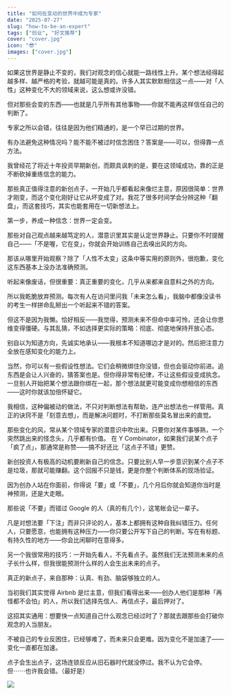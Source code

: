 ```yaml
---
title: "如何在变动的世界中成为专家"
date: "2025-07-27"
slug: "how-to-be-an-expert"
tags: ["创业", "好文推荐"]
cover: "cover.jpg"
icon: "😎"
images: ["cover.jpg"]
---
```

如果这世界是静止不变的，我们对观念的信心就能一路线性上升。某个想法经得起越多样、越严格的考验，就越可能是真的。许多人其实默默相信这一点——对「人性」这种变化不大的领域来说，这么想或许没错。



但对那些会变的东西——也就是几乎所有其他事物——你就不能再这样信任自己的判断了。



专家之所以会错，往往是因为他们精通的，是一个早已过期的世界。



有办法避免这种情况吗？能不能不被过时信念困住？答案是——可以，但得靠一点方法。



我曾经花了将近十年投资早期新创，而颇具讽刺的是，要在这领域成功，靠的正是不断砍掉重练信念的能力。



那些真正值得注意的新创点子，一开始几乎都看起来像烂主意，原因很简单：世界才刚变，而这个变化刚好让它从坏变成了对。我花了很多时间学会分辨这种「翻盘」，而这套技巧，其实也能套用在一切新想法上。



第一步，养成一种信念：世界一定会变。



那些对自己观点越来越笃定的人，潜意识里其实是认定世界静止。只要你不时提醒自己——「不是喔，它在变」，你就会开始训练自己去嗅出风的方向。



那该从哪里开始观察？除了「人性不太变」这条中等实用的原则外，很抱歉，变化这东西基本上没办法准确预测。



听起来像废话，但很重要：真正重要的变化，几乎从来都来自意料之外的方向。



所以我乾脆放弃预测。每次有人在访问里问我「未来怎么看」，我脑中都像没读书的考生一样拼命乱掰出一个听起来不错的答案。



但这不是因为我懒。恰好相反——我觉得，预测未来不但命中率可怜，还会让你思维变得僵硬。与其乱猜，不如选择更实际的策略：彻底、彻底地保持开放心态。



别自以为知道方向，先诚实地承认——我根本不知道哪边才是对的。然后把注意力全放在感知变化的能力上。



当然，你可以有一些假设性想法。它们会稍微绑住你没错，但也会驱动你前进。追东西是会让人兴奋的，猜答案也是。但你得非常有纪律，不让这些假设变成执念。
一旦别人开始把某个想法跟你绑在一起，那个想法就更可能变成你想相信的东西——这时你就该加倍怀疑它。



我相信，这种偏被动的做法，不只对判断想法有帮助，连产出想法也一样管用。真正的诀窍不是「刻意去想」，而是解决问题时，不打断那些莫名冒出来的直觉。



那些变化的风，常从某个领域专家的潜意识中吹出来。只要你对某件事够熟，一个突然跳出来的怪念头，几乎都有价值。
在 Y Combinator，如果我们说某个点子「疯了点」，那通常是称赞——搞不好还比「这点子不错」更赞。



新创投资人有极高的动机要刷新自己的信念。只要比别人早一步意识到某个点子不是垃圾，那就可能赚翻。这个回报不只是钱，更是你整个判断体系的现场验证。



因为创办人站在你面前，你得说「要」或「不要」，几个月后你就会知道你当时是神预测，还是大走眼。



那些说「不要」而错过 Google 的人（真的有几个），这笔帐会记一辈子。



凡是对想法要「下注」而非只评论的人，基本上都拥有这种自我纠错压力。任何人，只要愿意，也能拥有这种压力——你只要公开写下自己的判断。写在有标题、有持久性的地方——你会比闲聊时在意得多。



另一个我很常用的技巧：一开始先看人，不先看点子。虽然我们无法预测未来的点子长什么样，但我很能预测什么样的人会生出未来的点子。



真正的新点子，来自那种：认真、有劲、脑袋够独立的人。



当初我们其实觉得 Airbnb 是烂主意，但我们看得出来——创办人他们是那种「再怪都不会怕」的人，所以我们选择先信人、再信点子，最后押对了。



这招其实通用：想要快一点知道自己什么观念已经过时了？那就去跟那些会打破你观念的人当朋友。



不被自己的专业反困住，已经够难了，而未来只会更难。因为变化不是加速了——变化一直都在加速。



点子会生出点子，这场连锁反应从旧石器时代就没停过。我不认为它会停。
但⋯⋯也许我会错。（最好是）




![](https://prod-files-secure.s3.us-west-2.amazonaws.com/112d0858-5090-4d34-a606-b75eb8d65fd2/46476355-9cf3-4e99-9b7a-3531bc426380/1000202064.png?X-Amz-Algorithm=AWS4-HMAC-SHA256&X-Amz-Content-Sha256=UNSIGNED-PAYLOAD&X-Amz-Credential=ASIAZI2LB466SB5LZNZT%2F20250919%2Fus-west-2%2Fs3%2Faws4_request&X-Amz-Date=20250919T191012Z&X-Amz-Expires=3600&X-Amz-Security-Token=IQoJb3JpZ2luX2VjEGMaCXVzLXdlc3QtMiJIMEYCIQDEoAYai3EpG5fjDC60cOsvFg%2FzVNntnm0I0HDzH%2BWnggIhAMNSUukEG3uYf6CsoyFc%2FIaQXGbJHo2UDBiBOsAPjR3vKogECNz%2F%2F%2F%2F%2F%2F%2F%2F%2F%2FwEQABoMNjM3NDIzMTgzODA1Igx1D8rb2vmQV5Bi7lQq3AO4PNGCXampl3vq4dmVhwSgAA1CEq2QS3BL7p9%2BioR6eyyrN4toPS8zOMkJi8ElpcJLAE%2B11NK%2F1ZCSoTvyT9ROZbB5bC1V%2FWjlDligGIVc9cprBt0GDVvzOVWovA8ogEhGiv1QmPfcC1QqzwE6KgD1jd91aetRespUSj38LbcC%2FuKQzzr7BA2GNYSoIWyz9PglOHJ4e8oemKZCqNWLeXJ9sXyqvcnUC4cQe1ZX6ORpWY%2BzoZeUpRetbgepmgacIAjgp7LQ2BD8z093Rd110Nwd0mP1ilEt3kYRl20abnsRRXoMLuVE0BUSXuVhwRJRD11rtXXBmPvWfChxU%2FhAvJmdMp1G4O33vhW8zMdJs86HMYHiauu23YdpJoGGquqmJ2YqkFpx7ExuwUJZnxpLaQSMcRPU79ZfaHoLJhbRzkAM5b5QEekPp9Q%2B%2Bi0B9BsGXrPMHw7mZXez%2Bz%2BK1RkKPN%2FAARiJe8bDgur6IkLEqjv0g0RKsl%2BDxPC6IS22g3zzM10WGhn%2FqM%2FecJrFutg1Dur4OBRFJhKfX7KpmJTwUG7vgYsxVkZOfQ1jqboVcYpN3I4eTsS1gd%2FuRsOEDBQF5BgsntkAjTSxno%2F9mhnL1Xn9kIYD1zk%2BO5VmexArLjClwLbGBjqkAXUFgKSEfdqXNxfi%2F78zvNUk2QCHv5P7JZdUs0yhPpbbWVVB0aLcnBh00%2FZk%2Ftp9wtw%2BByzQ1if6sGHeJl1MKsF%2B27WwxhT6Edn%2BeLXK4YD3%2Bs5KB9H9%2BDG4jlx7hZPFtP6NnFv4fycbTgLWEX8K8Q2c7FFGvzHAHTH6ZXyQ0KEoe%2Fn9GvBpgKMw8qnZk4k90Dm%2F8B1w5LFJU5QlJF3PgZqqTlPp&X-Amz-Signature=344e2a186af5cb93324d14558a17f2c2fa0563d60bc5f90d7608d2461cd0acbb&X-Amz-SignedHeaders=host&x-amz-checksum-mode=ENABLED&x-id=GetObject)

